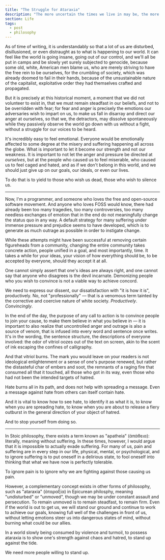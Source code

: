 ```yaml
---
title: "The Struggle for Ataraxia"
description: "The more uncertain the times we live in may be, the more important it is for us to remain collected, unnerved, yet still able to face our challenges."
section: Life
tags:
  - post
  - philosophy
---
```


As of time of writing, it is understandably so that a lot of us are disturbed,
disillusioned, or even distraught as to what is happening to our world. It can
feel like the world is going insane, going out of our control, and we'll all be
put in camps and be slowly yet surely subjected to genocide, because some old,
white, American men blame us, who are merely striving to have the free rein to
be ourselves, for the crumbling of society, which was already doomed to fail in
their hands, because of the unsustainable nature of the capitalist, exploitative
order they had themselves crafted and propagated.

But it is precisely at this historical moment, a moment that we did not
volunteer to exist in, that we must remain steadfast in our beliefs, and not to
be overridden with fear; for fear and anger is precisely the emotions our
adversaries wish to impart on us, to make us fall in disarray and direct our
anger at ourselves, so that we, the detractors, may dissolve spontaneously while
they passively observe the world go down with us without a fight, without a
struggle for our voices to be heard.

It's incredibly easy to feel emotional. Everyone would be emotionally affected
to some degree at the misery and suffering happening all across the globe. What
is important to let it become our strength and not our weakness. It is important
to not let the anger and pressure be directed at _ourselves_, but at the people
who caused us to feel miserable, who caused us to feel caged and hated, and as
if we don't belong in this world, and we should just give up on our goals, our
ideals, or even our lives.

To do that is to yield to those who wish us dead, those who wish to silence us.

---

Now, I'm a programmer, and someone who loves the free and open-source software
movement. And anyone who loves FOSS would know, there had already been too many
tragedies, too many controversies, too many needless exchanges of emotion that
in the end do not meaningfully change the status quo in any way. A default
strategy for many suffering under immense pressure and prejudice seems to have
developed, which is to generate as much outrage as possible in order to
instigate change.

While these attempts might have been successful at removing certain figureheads
from a community, changing the entire community takes concrete action, people
unified in a goal, and most importantly, time. It takes a while for your ideas,
your vision of how everything should be, to be accepted by everyone, should they
accept it at all.

One cannot simply assert that one's ideas are always right, and one cannot say
that anyone who disagrees is the devil incarnate. Demonizing people who you wish
to convince is not a viable way to achieve concord.

We need to express our dissent, our dissatisfaction with "it is how it is",
productively. No, not "professionally" — that is a venomous term tainted by the
corrective and coercive nature of white society. _Productively_. _Convincingly_.

In the end of the day, the purpose of any call to action is to convince people
to join your cause, to make them believe in what you believe in — it is
important to also realize that uncontrolled anger and outrage is also a source
of venom, that is infused into every word and sentence once writes. It's in the
wording, the sentence structure, the descriptions of everyone involved: the odor
of vitriol oozes out of the text on screen, akin to the scent of ink escaping
the confines of calligraphy.

And that vitriol burns. The mark you would leave on your readers is not
ideological enlightenment or a sense of one's purpose renewed, but rather the
distasteful char of embers and soot, the remnants of a raging fire that consumed
all that it touched, all those who got in its way, even those who had not been
the intended targets of hatred.

Hate burns all in its path, and does not help with spreading a message. Even a
message against hate from others can itself contain hate.

And it is vital to know how to see hate, to identify it as what it is, to know
when you are spreading hate, to know when you are about to release a fiery
outburst in the general direction of your object of hatred.

And to stop yourself from doing so.

---

In Stoic philosophy, there exists a term known as "apatheia" (ἀπάθεια):
literally, meaning without suffering. In these times, however, I would argue
that it is impossible to actually evade suffering. For many of us, pain and
suffering are in every step in our life, physical, mental, or psychological, and
to ignore suffering is to put oneself in a delirious state, to fool oneself into
thinking that what we have now is perfectly tolerable.

To ignore pain is to ignore why we are fighting against those causing us pain.

However, a complementary concept exists in other forms of philosophy, such as
"ataraxia" (ἀταραξία) in Epicurean philosphy, meaning "undisturbed" or
"unmoved", though we may be under constant assault and persecution. To remain
unmoved is to remain steadfast, to remain firm. Even if the world is out to get
us, we will stand our ground and continue to work to achieve our goals, knowing
full well of the challenges in front of us, without letting emotions steer us
into dangerous states of mind, without burning what could be our allies.

In a world slowly being consumed by violence and turmoil, to possess ataraxia is
to show one's strength against chaos and hatred, to stand up against the tide.

We need more people willing to stand up.
